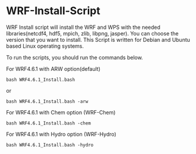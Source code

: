 # WRF-Install-Script


WRF Install script will install the WRF and WPS with the needed libraries(netcdf4, hdf5, mpich, zlib, libpng, jasper). You can choose the version that you want to install. This Script is written for Debian and Ubuntu based Linux operating systems.

To run the scripts, you should run the commands below.

For WRF4.6.1 with ARW option(default)

```
bash WRF4.6.1_Install.bash
```
or
```
bash WRF4.6.1_Install.bash -arw
```

For WRF4.6.1 with Chem option (WRF-Chem)
```
bash WRF4.6.1_Install.bash -chem
```

For WRF4.6.1 with Hydro option (WRF-Hydro)
```
bash WRF4.6.1_Install.bash -hydro
```
